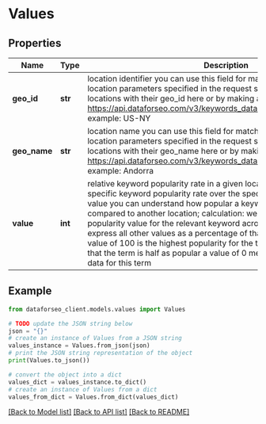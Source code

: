 # Values


## Properties

Name | Type | Description | Notes
------------ | ------------- | ------------- | -------------
**geo_id** | **str** | location identifier you can use this field for matching obtained results with location parameters specified in the request see the full list of available locations with their geo_id here or by making a separate request to https://api.dataforseo.com/v3/keywords_data/dataforseo_trends/locations example: US-NY | [optional] 
**geo_name** | **str** | location name you can use this field for matching obtained results with location parameters specified in the request see the full list of available locations with their geo_name here or by making a separate request to https://api.dataforseo.com/v3/keywords_data/dataforseo_trends/locations example: Andorra | [optional] 
**value** | **int** | relative keyword popularity rate in a given location represents location-specific keyword popularity rate over the specified time range; using this value you can understand how popular a keyword is in one location compared to another location; calculation: we determine the highest popularity value for the relevant keyword across all locations, and then express all other values as a percentage of that highest value (100); a value of 100 is the highest popularity for the term a value of 50 means that the term is half as popular a value of 0 means there was not enough data for this term | [optional] 

## Example

```python
from dataforseo_client.models.values import Values

# TODO update the JSON string below
json = "{}"
# create an instance of Values from a JSON string
values_instance = Values.from_json(json)
# print the JSON string representation of the object
print(Values.to_json())

# convert the object into a dict
values_dict = values_instance.to_dict()
# create an instance of Values from a dict
values_from_dict = Values.from_dict(values_dict)
```
[[Back to Model list]](../README.md#documentation-for-models) [[Back to API list]](../README.md#documentation-for-api-endpoints) [[Back to README]](../README.md)


